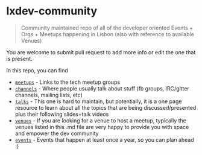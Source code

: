 lxdev-community
===============

> Community maintained repo of all of the developer oriented Events + Orgs + Meetups happening in Lisbon (also with reference to available Venues)

You are welcome to submit pull request to add more info or edit the one that is present.

In this repo, you can find

- [`meetups`](/meetups.md) - Links to the tech meetup groups
- [`channels`](/channels.md) - Where people usually talk about stuff (fb groups, IRC/gitter channels, mailing lists, etc)
- [`talks`](/talks.md) - This one is hard to maintain, but potentially, it is a one page resource to learn about all the topics that are being discussed/presented plus their following slides+talk videos
- [`venues`](/venues.md) - If you are looking for a venue to host a meetup, typically the venues listed in this .md file are very happy to provide you with space and empower the dev community
- [`events`](events.md) - Events that happen at least once a year, so you can plan ahead :)
